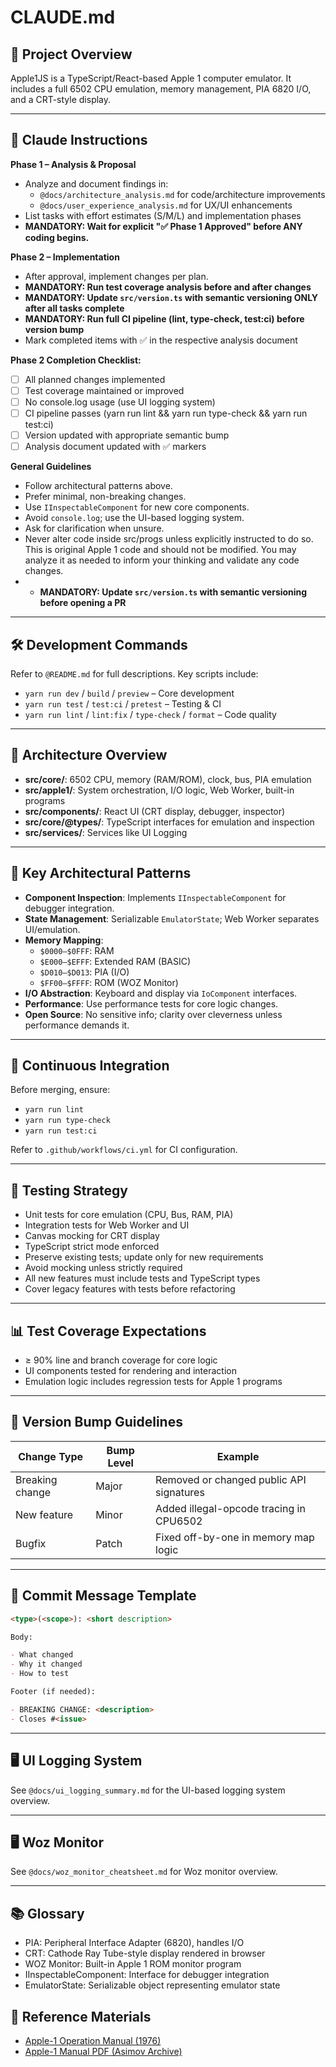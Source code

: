 # CLAUDE.md

## 🧠 Project Overview

Apple1JS is a TypeScript/React-based Apple 1 computer emulator. It includes a full 6502 CPU emulation, memory management, PIA 6820 I/O, and a CRT-style display.

---

## 🧠 Claude Instructions

**Phase 1 – Analysis & Proposal**

- Analyze and document findings in:
    - `@docs/architecture_analysis.md` for code/architecture improvements
    - `@docs/user_experience_analysis.md` for UX/UI enhancements
- List tasks with effort estimates (S/M/L) and implementation phases
- **MANDATORY: Wait for explicit "✅ Phase 1 Approved" before ANY coding begins.**

**Phase 2 – Implementation**

- After approval, implement changes per plan.
- **MANDATORY: Run test coverage analysis before and after changes**
- **MANDATORY: Update `src/version.ts` with semantic versioning ONLY after all tasks complete**
- **MANDATORY: Run full CI pipeline (lint, type-check, test:ci) before version bump**
- Mark completed items with ✅ in the respective analysis document

**Phase 2 Completion Checklist:**

- [ ] All planned changes implemented
- [ ] Test coverage maintained or improved
- [ ] No console.log usage (use UI logging system)
- [ ] CI pipeline passes (yarn run lint && yarn run type-check && yarn run test:ci)
- [ ] Version updated with appropriate semantic bump
- [ ] Analysis document updated with ✅ markers

**General Guidelines**

- Follow architectural patterns above.
- Prefer minimal, non-breaking changes.
- Use `IInspectableComponent` for new core components.
- Avoid `console.log`; use the UI-based logging system.
- Ask for clarification when unsure.
- Never alter code inside src/progs unless explicitly instructed to do so. This is original Apple 1 code and should not be modified. You may analyze it as needed to inform your thinking and validate any code changes.
-   - **MANDATORY: Update `src/version.ts` with semantic versioning before opening a PR**

---

## 🛠 Development Commands

Refer to `@README.md` for full descriptions. Key scripts include:

- `yarn run dev` / `build` / `preview` – Core development
- `yarn run test` / `test:ci` / `pretest` – Testing & CI
- `yarn run lint` / `lint:fix` / `type-check` / `format` – Code quality

---

## 🧱 Architecture Overview

- **src/core/**: 6502 CPU, memory (RAM/ROM), clock, bus, PIA emulation
- **src/apple1/**: System orchestration, I/O logic, Web Worker, built-in programs
- **src/components/**: React UI (CRT display, debugger, inspector)
- **src/core/@types/**: TypeScript interfaces for emulation and inspection
- **src/services/**: Services like UI Logging

---

## 🧩 Key Architectural Patterns

- **Component Inspection**: Implements `IInspectableComponent` for debugger integration.
- **State Management**: Serializable `EmulatorState`; Web Worker separates UI/emulation.
- **Memory Mapping**:
    - `$0000–$0FFF`: RAM
    - `$E000–$EFFF`: Extended RAM (BASIC)
    - `$D010–$D013`: PIA (I/O)
    - `$FF00–$FFFF`: ROM (WOZ Monitor)
- **I/O Abstraction**: Keyboard and display via `IoComponent` interfaces.
- **Performance**: Use performance tests for core logic changes.
- **Open Source**: No sensitive info; clarity over cleverness unless performance demands it.

---

## 🚀 Continuous Integration

Before merging, ensure:

- `yarn run lint`
- `yarn run type-check`
- `yarn run test:ci`

Refer to `.github/workflows/ci.yml` for CI configuration.

---

## 🧪 Testing Strategy

- Unit tests for core emulation (CPU, Bus, RAM, PIA)
- Integration tests for Web Worker and UI
- Canvas mocking for CRT display
- TypeScript strict mode enforced
- Preserve existing tests; update only for new requirements
- Avoid mocking unless strictly required
- All new features must include tests and TypeScript types
- Cover legacy features with tests before refactoring

---

## 📊 Test Coverage Expectations

- ≥ 90% line and branch coverage for core logic
- UI components tested for rendering and interaction
- Emulation logic includes regression tests for Apple 1 programs

---

## 🔢 Version Bump Guidelines

| Change Type     | Bump Level | Example                                  |
| --------------- | ---------- | ---------------------------------------- |
| Breaking change | Major      | Removed or changed public API signatures |
| New feature     | Minor      | Added illegal-opcode tracing in CPU6502  |
| Bugfix          | Patch      | Fixed off-by-one in memory map logic     |

---

## 📝 Commit Message Template

```markdown
<type>(<scope>): <short description>

Body:

- What changed
- Why it changed
- How to test

Footer (if needed):

- BREAKING CHANGE: <description>
- Closes #<issue>
```

---

## 🖥️ UI Logging System

See `@docs/ui_logging_summary.md` for the UI-based logging system overview.

---

## 🖥️ Woz Monitor

See `@docs/woz_monitor_cheatsheet.md` for Woz monitor overview.

---

## 📚 Glossary

- PIA: Peripheral Interface Adapter (6820), handles I/O
- CRT: Cathode Ray Tube-style display rendered in browser
- WOZ Monitor: Built-in Apple 1 ROM monitor program
- IInspectableComponent: Interface for debugger integration
- EmulatorState: Serializable object representing emulator state

## 🔗 Reference Materials

- [Apple-1 Operation Manual (1976)](https://archive.org/details/Apple-1_Operation_Manual_1976_Apple_a)
- [Apple-1 Manual PDF (Asimov Archive)](https://mirrors.apple2.org.za/ftp.apple.asimov.net/documentation/apple1/apple1manual_alt.pdf)
